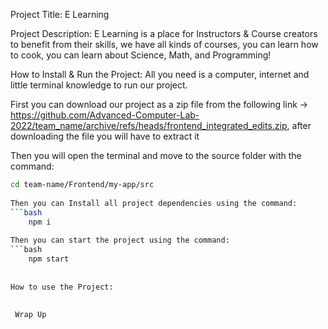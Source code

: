  Project Title:
  E Learning
  
  
 Project Description:
  E Learning is a place for Instructors & Course creators to benefit from their skills, we have all kinds of courses, you can learn how to cook, you can learn about Science, Math, and Programming!
  
  
 How to Install & Run the Project:
  All you need is a computer, internet and little terminal knowledge to run our project.
  
 First you can download our project as a zip file from the following link -> 
 https://github.com/Advanced-Computer-Lab-2022/team_name/archive/refs/heads/frontend_integrated_edits.zip,
  after downloading the file you will have to extract it
 
Then you will open the terminal and move to the source folder with the command:
```bash
cd team-name/Frontend/my-app/src
  
Then you can Install all project dependencies using the command:
```bash
 	npm i
	
Then you can start the project using the command:
```bash
	npm start
  
 
How to use the Project:
	 
 
 Wrap Up
